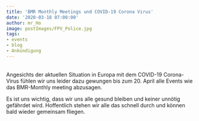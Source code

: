```yaml
---
title: 'BMR Monthly Meetings und COVID-19 Corona Virus'
date: '2020-03-18 07:00:00'
author: mr_Ho
image: postImages/FPV_Police.jpg
tags:
- events
- blog
- Ankündigung
---
```

######
Angesichts der aktuellen Situation in Europa mit dem COVID-19 Corona-Virus fühlen wir uns leider dazu gewungen bis zum 20. April alle Events wie das BMR-Monthly meeting abzusagen.

Es ist uns wichtig, dass wir uns alle gesund bleiben und keiner unnötig gefährdet wird. Hoffentlich stehen wir alle das schnell durch und können bald wieder gemeinsam fliegen.
